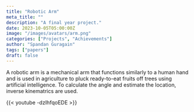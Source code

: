 ```yaml
---
title: "Robotic Arm"
meta_title: ""
description: "A final year project."
date: 2023-10-05T05:00:00Z
image: "/images/avatars/arm.png"
categories: ["Projects", "Achievements"]
author: "Spandan Guragain"
tags: ["papers"]
draft: false
---
```


A robotic arm is a mechanical arm that functions similarly to a human hand and is used in agriculture to pluck ready-to-eat fruits off trees using artificial intelligence.
To calculate the angle and estimate the location, inverse kinematrics are used. 

{{< youtube -dzIhfqoEDE >}}
